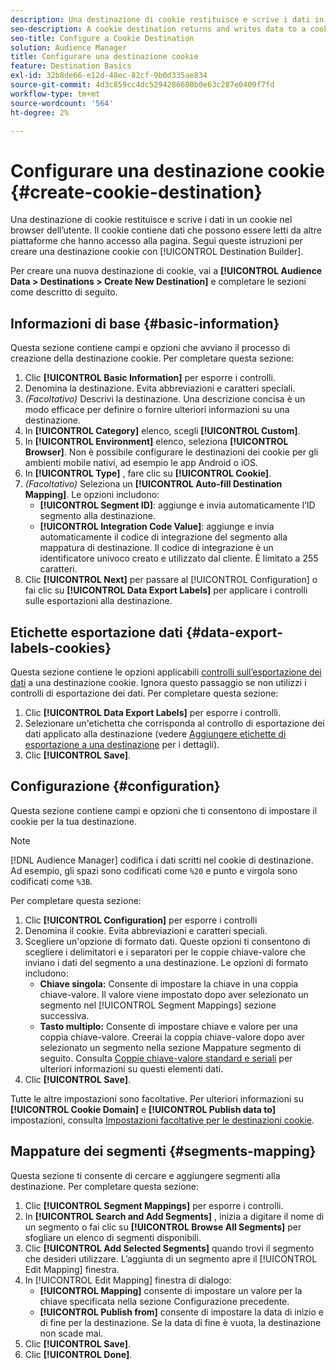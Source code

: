 ```yaml
---
description: Una destinazione di cookie restituisce e scrive i dati in un cookie nel browser dell’utente. Il cookie contiene dati che possono essere letti da altre piattaforme che hanno accesso alla pagina. Segui queste istruzioni per creare una destinazione cookie con [!UICONTROL Destination Builder].
seo-description: A cookie destination returns and writes data to a cookie in the user's browser. The cookie contains data that can be read by other platforms that have access to the page. Follow these instructions to create a cookie destination with [!UICONTROL Destination Builder].
seo-title: Configure a Cookie Destination
solution: Audience Manager
title: Configurare una destinazione cookie
feature: Destination Basics
exl-id: 32b8de66-e12d-48ec-82cf-9b0d335ae834
source-git-commit: 4d3c859cc4dc5294286680b0e63c287e0409f7fd
workflow-type: tm+mt
source-wordcount: '564'
ht-degree: 2%

---
```


# Configurare una destinazione cookie {#create-cookie-destination}

Una destinazione di cookie restituisce e scrive i dati in un cookie nel browser dell’utente. Il cookie contiene dati che possono essere letti da altre piattaforme che hanno accesso alla pagina. Segui queste istruzioni per creare una destinazione cookie con [!UICONTROL Destination Builder].

<!-- create-cookie-destination.xml -->

Per creare una nuova destinazione di cookie, vai a **[!UICONTROL Audience Data > Destinations > Create New Destination]** e completare le sezioni come descritto di seguito.

## Informazioni di base {#basic-information}

Questa sezione contiene campi e opzioni che avviano il processo di creazione della destinazione cookie. Per completare questa sezione:

1. Clic **[!UICONTROL Basic Information]** per esporre i controlli.
2. Denomina la destinazione. Evita abbreviazioni e caratteri speciali.
3. *(Facoltativo)* Descrivi la destinazione. Una descrizione concisa è un modo efficace per definire o fornire ulteriori informazioni su una destinazione.
4. In **[!UICONTROL Category]** elenco, scegli **[!UICONTROL Custom]**.
5. In **[!UICONTROL Environment]** elenco, seleziona **[!UICONTROL Browser]**. Non è possibile configurare le destinazioni dei cookie per gli ambienti mobile nativi, ad esempio le app Android o iOS.
6. In **[!UICONTROL Type]** , fare clic su **[!UICONTROL Cookie]**.
7. *(Facoltativo)* Seleziona un **[!UICONTROL Auto-fill Destination Mapping]**. Le opzioni includono:
   * **[!UICONTROL Segment ID]**: aggiunge e invia automaticamente l’ID segmento alla destinazione.
   * **[!UICONTROL Integration Code Value]**: aggiunge e invia automaticamente il codice di integrazione del segmento alla mappatura di destinazione. Il codice di integrazione è un identificatore univoco creato e utilizzato dal cliente. È limitato a 255 caratteri.
8. Clic **[!UICONTROL Next]** per passare al [!UICONTROL Configuration] o fai clic su **[!UICONTROL Data Export Labels]** per applicare i controlli sulle esportazioni alla destinazione.

## Etichette esportazione dati {#data-export-labels-cookies}

Questa sezione contiene le opzioni applicabili [controlli sull’esportazione dei dati](../../features/data-export-controls.md) a una destinazione cookie. Ignora questo passaggio se non utilizzi i controlli di esportazione dei dati. Per completare questa sezione:

1. Clic **[!UICONTROL Data Export Labels]** per esporre i controlli.
2. Selezionare un&#39;etichetta che corrisponda al controllo di esportazione dei dati applicato alla destinazione (vedere [Aggiungere etichette di esportazione a una destinazione](/help/using/features/destinations/add-data-export-labels.md) per i dettagli).
3. Clic **[!UICONTROL Save]**.

## Configurazione {#configuration}

Questa sezione contiene campi e opzioni che ti consentono di impostare il cookie per la tua destinazione.

>[!NOTE]
>
>[!DNL Audience Manager] codifica i dati scritti nel cookie di destinazione. Ad esempio, gli spazi sono codificati come `%20` e punto e virgola sono codificati come `%3B`.

Per completare questa sezione:

1. Clic **[!UICONTROL Configuration]** per esporre i controlli
1. Denomina il cookie. Evita abbreviazioni e caratteri speciali.
1. Scegliere un&#39;opzione di formato dati. Queste opzioni ti consentono di scegliere i delimitatori e i separatori per le coppie chiave-valore che inviano i dati del segmento a una destinazione. Le opzioni di formato includono:
   * **Chiave singola:** Consente di impostare la chiave in una coppia chiave-valore. Il valore viene impostato dopo aver selezionato un segmento nel [!UICONTROL Segment Mappings] sezione successiva.
   * **Tasto multiplo:** Consente di impostare chiave e valore per una coppia chiave-valore. Creerai la coppia chiave-valore dopo aver selezionato un segmento nella sezione Mappature segmento di seguito.
Consulta [Coppie chiave-valore standard e seriali](../../features/destinations/key-value-pairs.md) per ulteriori informazioni su questi elementi dati.
1. Clic **[!UICONTROL Save]**.

Tutte le altre impostazioni sono facoltative. Per ulteriori informazioni su **[!UICONTROL Cookie Domain]** e **[!UICONTROL Publish data to]** impostazioni, consulta [Impostazioni facoltative per le destinazioni cookie](/help/using/features/destinations/cookie-destination-options.md).

## Mappature dei segmenti {#segments-mapping}

Questa sezione ti consente di cercare e aggiungere segmenti alla destinazione. Per completare questa sezione:

1. Clic **[!UICONTROL Segment Mappings]** per esporre i controlli.
1. In **[!UICONTROL Search and Add Segments]** , inizia a digitare il nome di un segmento o fai clic su **[!UICONTROL Browse All Segments]** per sfogliare un elenco di segmenti disponibili.
1. Clic **[!UICONTROL Add Selected Segments]** quando trovi il segmento che desideri utilizzare. L’aggiunta di un segmento apre il [!UICONTROL Edit Mapping] finestra.
1. In [!UICONTROL Edit Mapping] finestra di dialogo:
   * **[!UICONTROL Mapping]** consente di impostare un valore per la chiave specificata nella sezione Configurazione precedente.
   * **[!UICONTROL Publish from]** consente di impostare la data di inizio e di fine per la destinazione. Se la data di fine è vuota, la destinazione non scade mai.
1. Clic **[!UICONTROL Save]**.
1. Clic **[!UICONTROL Done]**.
